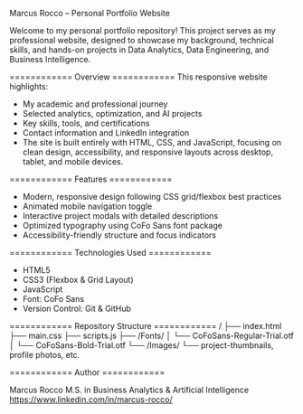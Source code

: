 Marcus Rocco – Personal Portfolio Website

Welcome to my personal portfolio repository!
This project serves as my professional website, designed to showcase my background, technical skills, and hands-on projects in Data Analytics, Data Engineering, and Business Intelligence.

============ Overview ============
This responsive website highlights:
- My academic and professional journey
- Selected analytics, optimization, and AI projects
- Key skills, tools, and certifications
- Contact information and LinkedIn integration
- The site is built entirely with HTML, CSS, and JavaScript, focusing on clean design, accessibility, and responsive layouts across desktop, tablet, and mobile devices.

============ Features ============
- Modern, responsive design following CSS grid/flexbox best practices
- Animated mobile navigation toggle
- Interactive project modals with detailed descriptions
- Optimized typography using CoFo Sans font package
- Accessibility-friendly structure and focus indicators

============ Technologies Used ============
- HTML5
- CSS3 (Flexbox & Grid Layout)
- JavaScript
- Font: CoFo Sans
- Version Control: Git & GitHub

============ Repository Structure ============
/
├── index.html
├── main.css
├── scripts.js
├── /Fonts/
│   └── CoFoSans-Regular-Trial.otf
│   └── CoFoSans-Bold-Trial.otf
└── /Images/
    └── project-thumbnails, profile photos, etc.

============ Author ============

Marcus Rocco
M.S. in Business Analytics & Artificial Intelligence
https://www.linkedin.com/in/marcus-rocco/
